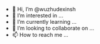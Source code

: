 - 👋 Hi, I’m @wuzhudexinsh
- 👀 I’m interested in ...
- 🌱 I’m currently learning ...
- 💞️ I’m looking to collaborate on ...
- 📫 How to reach me ...

<!---
wuzhudexinsh/wuzhudexinsh is a ✨ special ✨ repository because its `README.md` (this file) appears on your GitHub profile.
You can click the Preview link to take a look at your changes.
--->
